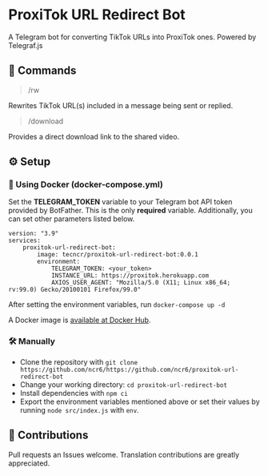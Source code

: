 # ProxiTok URL Redirect Bot
A Telegram bot for converting TikTok URLs into ProxiTok ones. Powered by Telegraf.js

## 🤖 Commands

> /rw 

Rewrites TikTok URL(s) included in a message being sent or replied.

> /download

Provides a direct download link to the shared video.


## ⚙️ Setup
### 🐳 Using Docker (docker-compose.yml)
Set the **TELEGRAM_TOKEN** variable to your Telegram bot API token provided by BotFather. This is the only **required** variable. Additionally, you can set other parameters listed below.
```
version: "3.9"
services:
    proxitok-url-redirect-bot:
        image: tecncr/proxitok-url-redirect-bot:0.0.1
        environment:
            TELEGRAM_TOKEN: <your_token>
            INSTANCE_URL: https://proxitok.herokuapp.com
            AXIOS_USER_AGENT: "Mozilla/5.0 (X11; Linux x86_64; rv:99.0) Gecko/20100101 Firefox/99.0"
```
After setting the environment variables, run ``docker-compose up -d``

A Docker image is [available at Docker Hub](https://hub.docker.com/r/tecncr/proxitok-url-redirect-bot).

### 🛠 Manually
- Clone the repository with `git clone https://github.com/ncr6/https://github.com/ncr6/proxitok-url-redirect-bot`
- Change your working directory: `cd proxitok-url-redirect-bot`
- Install dependencies with `npm ci`
- Export the environment variables mentioned above or set their values by running `node src/index.js` with `env`.

## 💜 Contributions
Pull requests an Issues welcome. Translation contributions are greatly appreciated.
